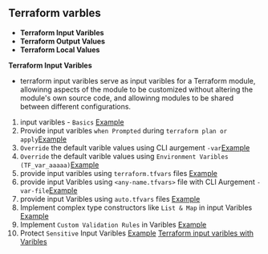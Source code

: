 ## Terraform varbles
- **Terraform Input Varibles**
- **Terraform Output Values**
- **Terraform Local Values**

**Terraform Input Varibles**
- terraform input varibles serve as input varibles for a Terraform module, allowinng aspects of the module to be customized without altering the module's own source code, and allowinng modules to be shared between different configurations.
1. input varibles - `Basics` [Example](https://github.com/sudheermuthyala/terraform-/tree/main/04-Terraform-Variables/02-Terraform_input_varibles/61-v1-input_varible_basics)
2. Provide input varibles `when Prompted` during `terraform plan or apply`[Example](https://github.com/sudheermuthyala/terraform-/tree/main/04-Terraform-Variables/02-Terraform_input_varibles/62-v2-input_varible_when_prompt)
3. `Override` the default varible values using  CLI aurgement `-var`[Example](https://github.com/sudheermuthyala/terraform-/tree/main/04-Terraform-Variables/02-Terraform_input_varibles/63-v3_Input_Variables_Override_default_value_withil_CLI_argument-var)
4. `Override` the default varible values using `Environment Varibles (TF_var_aaaaa)`[Example](https://github.com/sudheermuthyala/terraform-/tree/main/04-Terraform-Variables/02-Terraform_input_varibles/64-v4_Override_default_variable_values_using_Environment_Variables)
5. provide input varibles using `terraform.tfvars` files [Example](https://github.com/sudheermuthyala/terraform-/tree/main/04-Terraform-Variables/02-Terraform_input_varibles/65-v5-Assign_Input_Variables_from_terraform.tfvars)
6. provide input Varibles using `<any-name.tfvars>` file with CLI Aurgement `-var-file`[Example](https://github.com/sudheermuthyala/terraform-/tree/main/04-Terraform-Variables/02-Terraform_input_varibles/66-v6-Assign_Input_Variables_with-var-file_argument)
7. provide input Varibles using `auto.tfvars` files [Example](https://github.com/sudheermuthyala/terraform-/tree/main/04-Terraform-Variables/02-Terraform_input_varibles/67-v7-Auto-load-input-variables-with-auto-tfvars-files)
8. Implement complex type constructors like `List & Map` in input Varibles [Example]()
9. Implement `Custom Validation Rules` in  Varibles [Example]()
10. Protect `Sensitive` Input Varibles [Example]()
[Terraform input varibles with Varibles](https://github.com/sudheermuthyala/terraform-/tree/main/04-Terraform-Variables/02-Terraform_input_varibles)


